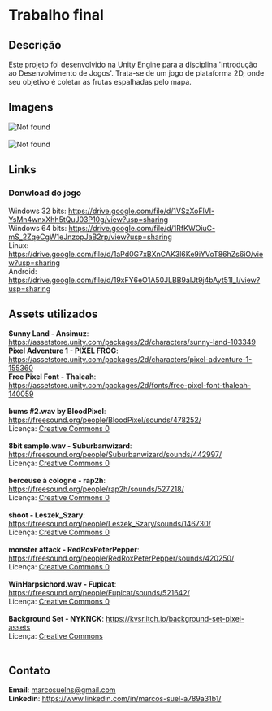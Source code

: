 # Trabalho final

## Descrição

<p>Este projeto foi desenvolvido na Unity Engine para a disciplina 'Introdução ao Desenvolvimento de Jogos'. Trata-se de um jogo de plataforma 2D, onde seu objetivo é coletar as frutas espalhadas pelo mapa.</p>

## Imagens
<img src="https://i.ibb.co/Dg2Pfqt/jooj-menu.png" alt="Not found"></img>
<br><br>
<img src="https://i.ibb.co/n6ysHC2/jooj.png" alt="Not found"></img>

## Links
### Donwload do jogo
Windows 32 bits: https://drive.google.com/file/d/1VSzXoFlVI-YsMn4wnxXhh5tQuJ03P10g/view?usp=sharing <br>
Windows 64 bits: https://drive.google.com/file/d/1RfKWOiuC-mS_2ZqeCgW1eJnzopJaB2rp/view?usp=sharing <br>
Linux: https://drive.google.com/file/d/1aPd0G7xBXnCAK3l6Ke9iYVoT86hZs6iO/view?usp=sharing <br>
Android: https://drive.google.com/file/d/19xFY6eO1A50JLBB9aIJt9j4bAyt51I_I/view?usp=sharing <br>

## Assets utilizados

<b>Sunny Land - Ansimuz</b>: https://assetstore.unity.com/packages/2d/characters/sunny-land-103349 <br>
<b>Pixel Adventure 1 - PIXEL FROG</b>: https://assetstore.unity.com/packages/2d/characters/pixel-adventure-1-155360 <br>
<b>Free Pixel Font - Thaleah</b>: https://assetstore.unity.com/packages/2d/fonts/free-pixel-font-thaleah-140059<br>
<br>
<b>bums #2.wav by BloodPixel</b>: https://freesound.org/people/BloodPixel/sounds/478252/<br>
Licença: <a href="https://creativecommons.org/publicdomain/zero/1.0/">Creative Commons 0</a><br>
<br>
<b>8bit sample.wav - Suburbanwizard</b>: https://freesound.org/people/Suburbanwizard/sounds/442997/<br>
Licença: <a href="https://creativecommons.org/publicdomain/zero/1.0/">Creative Commons 0</a><br>
<br>
<b>berceuse à cologne - rap2h</b>: https://freesound.org/people/rap2h/sounds/527218/<br>
Licença: <a href="https://creativecommons.org/publicdomain/zero/1.0/">Creative Commons 0</a><br>
<br>
<b>shoot - Leszek_Szary</b>: https://freesound.org/people/Leszek_Szary/sounds/146730/<br>
Licença: <a href="https://creativecommons.org/publicdomain/zero/1.0/">Creative Commons 0</a><br>
<br>
<b>monster attack - RedRoxPeterPepper</b>: https://freesound.org/people/RedRoxPeterPepper/sounds/420250/<br>
Licença: <a href="https://creativecommons.org/publicdomain/zero/1.0/">Creative Commons 0</a><br>
<br>
<b>WinHarpsichord.wav - Fupicat</b>: https://freesound.org/people/Fupicat/sounds/521642/<br>
Licença: <a href="https://creativecommons.org/publicdomain/zero/1.0/">Creative Commons 0</a><br>
<br>
<b>Background Set - NYKNCK</b>: https://kvsr.itch.io/background-set-pixel-assets<br>
Licença: <a href="https://creativecommons.org/licenses/by/4.0/">Creative Commons</a><br>
<br>

## Contato
<b>Email</b>: marcosuelns@gmail.com<br>
<b>Linkedin</b>: https://www.linkedin.com/in/marcos-suel-a789a31b1/<br>
